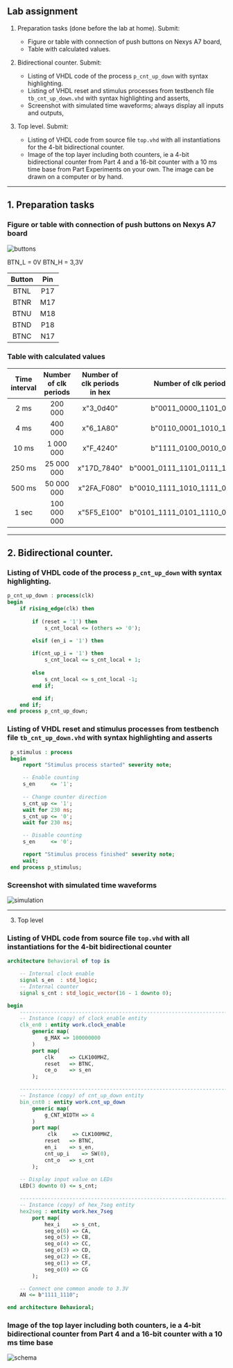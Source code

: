 ## Lab assignment

1. Preparation tasks (done before the lab at home). Submit:
    * Figure or table with connection of push buttons on Nexys A7 board,
    * Table with calculated values.

2. Bidirectional counter. Submit:
    * Listing of VHDL code of the process `p_cnt_up_down` with syntax highlighting.
    * Listing of VHDL reset and stimulus processes from testbench file `tb_cnt_up_down.vhd` with syntax highlighting and asserts,
    * Screenshot with simulated time waveforms; always display all inputs and outputs,

3. Top level. Submit:
    * Listing of VHDL code from source file `top.vhd` with all instantiations for the 4-bit bidirectional counter.
    * Image of the top layer including both counters, ie a 4-bit bidirectional counter from Part 4 and a 16-bit counter with a 10 ms time base from Part Experiments on your own. The image can be drawn on a computer or by hand.

------------------------------------------------------------------------

## 1. Preparation tasks
### Figure or table with connection of push buttons on Nexys A7 board

![buttons](pictures/buttons.png)

BTN_L = 0V
BTN_H = 3,3V

| Button |  Pin | 
| :-:  | :-: |
| BTNL | P17 |
| BTNR | M17 | 
| BTNU | M18 |
| BTND | P18 | 
| BTNC | N17 |

### Table with calculated values

| **Time interval** | **Number of clk periods** | **Number of clk periods in hex** | **Number of clk periods in binary** |
| :-: | :-: | :-: | :-: |
| 2&nbsp;ms   | 200 000 |x"3_0d40" | b"0011_0000_1101_0100_0000"|
| 4&nbsp;ms   | 400 000 |x"6_1A80" |	b"0110_0001_1010_1000_0000"|
| 10&nbsp;ms  |1 000 000|x"F_4240" |	b"1111_0100_0010_0100_0000"|
| 250&nbsp;ms |25 000 000|x"17D_7840"|b"0001_0111_1101_0111_1000_0100_0000"|
| 500&nbsp;ms |50 000 000|x"2FA_F080"|b"0010_1111_1010_1111_0000_1000_0000"|
| 1&nbsp;sec  |100 000 000|x"5F5_E100"| b"0101_1111_0101_1110_0001_0000_0000"|

------------------------------------------------------------------------

## 2. Bidirectional counter.

### Listing of VHDL code of the process `p_cnt_up_down` with syntax highlighting.

```vhdl
p_cnt_up_down : process(clk)
begin
    if rising_edge(clk) then
        
        if (reset = '1') then
            s_cnt_local <= (others => '0'); 

        elsif (en_i = '1') then
            
        if(cnt_up_i = '1') then
            s_cnt_local <= s_cnt_local + 1;
            
        else
            s_cnt_local <= s_cnt_local -1;
        end if;

        end if;
    end if;
end process p_cnt_up_down;
```

### Listing of VHDL reset and stimulus processes from testbench file `tb_cnt_up_down.vhd` with syntax highlighting and asserts

```vhdl
 p_stimulus : process
 begin
     report "Stimulus process started" severity note;

     -- Enable counting
     s_en     <= '1';
     
     -- Change counter direction
     s_cnt_up <= '1';
     wait for 230 ns;
     s_cnt_up <= '0';
     wait for 230 ns;

     -- Disable counting
     s_en     <= '0';

     report "Stimulus process finished" severity note;
     wait;
 end process p_stimulus;
```

### Screenshot with simulated time waveforms

![simulation](pictures/Sim1.png)

------------------------------------------------------------------------

3. Top level

### Listing of VHDL code from source file `top.vhd` with all instantiations for the 4-bit bidirectional counter

```vhdl
architecture Behavioral of top is

    -- Internal clock enable
    signal s_en  : std_logic;
    -- Internal counter
    signal s_cnt : std_logic_vector(16 - 1 downto 0);

begin
    --------------------------------------------------------------------
    -- Instance (copy) of clock_enable entity
    clk_en0 : entity work.clock_enable
        generic map(
            g_MAX => 100000000
        )
        port map(
            clk     => CLK100MHZ,
            reset   => BTNC,
            ce_o    => s_en
        ); 

    --------------------------------------------------------------------
    -- Instance (copy) of cnt_up_down entity
    bin_cnt0 : entity work.cnt_up_down
        generic map(
            g_CNT_WIDTH => 4
        )
        port map(
             clk     => CLK100MHZ,
            reset   => BTNC,
            en_i    => s_en,
            cnt_up_i    => SW(0),
            cnt_o   => s_cnt
        );
    
    -- Display input value on LEDs
    LED(3 downto 0) <= s_cnt;

    --------------------------------------------------------------------
    -- Instance (copy) of hex_7seg entity
    hex2seg : entity work.hex_7seg
        port map(
            hex_i    => s_cnt,
            seg_o(6) => CA,
            seg_o(5) => CB,
            seg_o(4) => CC,
            seg_o(3) => CD,
            seg_o(2) => CE,
            seg_o(1) => CF,
            seg_o(0) => CG
        );

    -- Connect one common anode to 3.3V
    AN <= b"1111_1110";

end architecture Behavioral;
```

### Image of the top layer including both counters, ie a 4-bit bidirectional counter from Part 4 and a 16-bit counter with a 10 ms time base

![schema](pictures/schema.png)